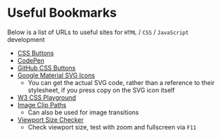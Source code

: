 # Useful Bookmarks
Below is a list of URLs to useful sites for `HTML` / `CSS` / `JavaScript` development
- [CSS Buttons](https://getcssscan.com/css-buttons-examples)
- [CodePen](https://codepen.io/)
- [GitHub CSS Buttons](https://buttons.github.io/)
- [Google Material SVG Icons](https://fonts.google.com/icons)
    - You can get the actual SVG code, rather than a reference to their stylesheet, if you press copy on the SVG icon itself
- [W3 CSS Playground](https://www.w3schools.com/cssref/playdemo.php?filename=playcss_accent-color)
- [Image Clip Paths](https://bennettfeely.com/clippy/)
    - Can also be used for image transitions
- [Viewport Size Checker](https://whatismyviewport.com/)
    - Check viewport size, test with zoom and fullscreen via `F11`